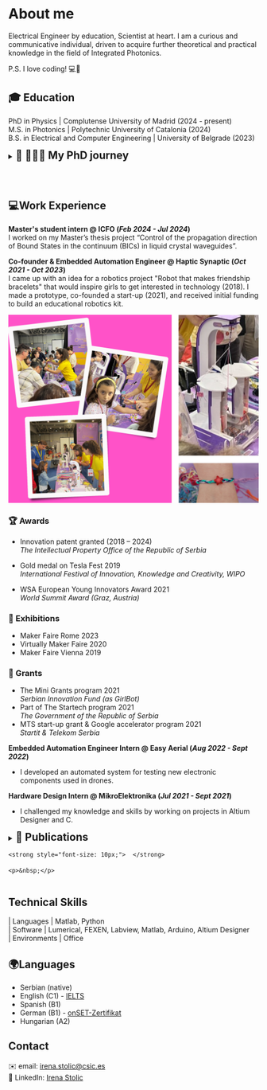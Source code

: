 


# About me 
Electrical Engineer by education, Scientist at heart. I am a curious and communicative individual, driven to acquire further theoretical and practical knowledge in the field of Integrated Photonics. <br>

P.S. I love coding! 💻🚀



## 🎓 Education 
PhD in Physics | Complutense University of Madrid (2024 - present)
<br>
M.S. in Photonics	| Polytechnic University of Catalonia  (2024)	 			       
B.S. in Electrical and Computer Engineering | University of Belgrade (2023)

<details>

  <summary><strong style="font-size: 21px;"> 🎇 👩🏻‍🔬 My PhD journey </strong>
    <strong style="font-size: 10px;">  </strong>
    <p>&nbsp;</p>
  </summary>

**Pre-doctoral Researcher  @ Optics Institute "Daza de Valdés" (CSIC)  (_December 2024 - Present_)**
**[founded by the Momentum program](chrome-extension://efaidnbmnnnibpcajpcglclefindmkaj/https://momentum.csic.es/wp-content/uploads/2024/08/AGO_CATALOGO_OPORTUNIDADES_MOMENTUM_ESP_web.pdf)**
<br> <br>
📍I am currently doing my research secondment at the University of Malaga!<br>

- Optics Institute "Daza de Valdés" (CSIC) <br>
In December of 2024, I started my PhD research journey on the topic _"Sensores fotónicos integrados en chip potenciados mediante inteligencia artificial y metamateriales nanoestructurados"_. The first two months I received training in "Introduction to Nano-Structured Devices in Waveguides" and spent time learning about the fundamentals of Integrated Photonics.<br>

- 📍 University of Malaga <br>
In February of 2025, I started my two-month research secondment at the University of Malaga at the Photonics & RF Research Lab where I am receiving theoretical training, learning how to use Fexen and Lumerical software for PIC design, as well as working in the lab and working with the optical setup for characterization of silicon photonic chips.<br> 
<p>&nbsp;</p>
</details>




## 💻Work Experience


**Master's student intern @ ICFO (_Feb 2024 - Jul 2024_)** <br>
I worked on my Master’s thesis project “Control of the propagation direction of Bound States in the continuum (BICs) in liquid crystal waveguides”.

**Co-founder & Embedded Automation Engineer @ Haptic Synaptic (_Oct 2021 - Oct 2023_)** <br>
I came up with an idea for a robotics project "Robot that makes friendship bracelets" that would inspire girls to get interested in technology (2018). I made a prototype, co-founded a start-up (2021), and received initial funding to build an educational robotics kit.


![Image1](/assets/collage2.jpg)

### 🏆 Awards

- Innovation patent granted (2018 – 2024)  <br>
_The Intellectual Property Office of the Republic of Serbia_ <br>

- Gold medal on Tesla Fest 2019 <br>
_International Festival of Innovation, Knowledge and Creativity, WIPO_ <br>
- WSA European Young Innovators Award 2021 <br>
  _World Summit Award (Graz, Austria)_ <br>

### 🎉 Exhibitions
  - Maker Faire Rome 2023
  - Virtually Maker Faire 2020 
  - Maker Faire Vienna 2019

### 💫 Grants
  - The Mini Grants program 2021 <br>
    _Serbian Innovation Fund (as GirlBot)_
  - Part of The Startech program 2021 <br>
  _The Government of the Republic of Serbia_
  - MTS start-up grant & Google accelerator program 2021 <br>
  _Startit & Telekom Serbia_


**Embedded Automation Engineer Intern @ Easy Aerial (_Aug 2022 - Sept 2022_)**
- I developed an automated system for testing new electronic components used in drones.

**Hardware Design Intern @ MikroElektronika (_Jul 2021 - Sept 2021_)**
- I challenged my knowledge and skills by working on projects in Altium Designer and C. 


<details>

  <summary><strong style="font-size: 21px;"> 📖 Publications </strong>
    
    <strong style="font-size: 10px;">  </strong>
    
    <p>&nbsp;</p>
    
  </summary>

- TMF: Control of the propagation direction of Bound States in the continuum (BICs) in liquid crystal waveguides

<br>

_Stolic, Irena; Artigas García, David; Baral, Marlin; Universidad Politécnica de Cataluña. Departamento de Teoría de Señales y Comunicaciones_ 

<br>

_2024-07-23_

<br>

 URI:[http://hdl.handle.net/2117/423579](http://hdl.handle.net/2117/423579)


<p>&nbsp;</p>

</details>



## Technical Skills

| Languages    | Matlab, Python             
| Software     | Lumerical, FEXEN, Labview, Matlab, Arduino, Altium Designer                  
| Environments | Office                  
               

## 🌍Languages
- Serbian (native)
- English (C1) - [IELTS](https://drive.google.com/file/d/1GnqGDiYHMG9xGD1HpdwqdOKil8ZdTYOF/view)
- Spanish (B1)
- German (B1) - [onSET-Zertifikat](https://drive.google.com/file/d/1KtxoslggTkv_7oPD7mA_VbGN5T44iTmi/view)
- Hungarian (A2)


## Contact
✉️  email: irena.stolic@csic.es <br>
🔗 LinkedIn: [Irena Stolic](https://www.linkedin.com/in/irena-stolic-248010180/)

